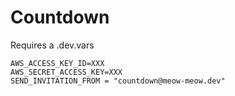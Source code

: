 # Countdown

Requires a .dev.vars

```
AWS_ACCESS_KEY_ID=XXX
AWS_SECRET_ACCESS_KEY=XXX
SEND_INVITATION_FROM = "countdown@meow-meow.dev"
```
